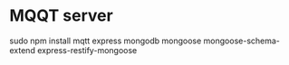 MQQT server
==============

sudo npm install mqtt express mongodb mongoose mongoose-schema-extend express-restify-mongoose 


